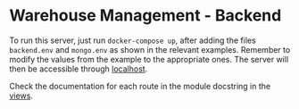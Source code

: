 # Warehouse Management - Backend

To run this server, just run `docker-compose up`, after adding the files `backend.env` and `mongo.env` as shown in the relevant examples. Remember to modify the values from the example to the appropriate ones. The server will then be accessible through [localhost](http://localhost).

Check the documentation for each route in the module docstring in the [views](./warehouse/views).
